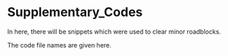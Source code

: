 # Supplementary_Codes
In here, there will be snippets which were used to clear minor roadblocks. 


The code file names are given here.
